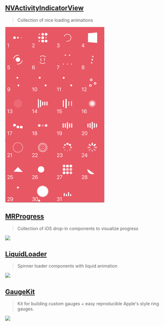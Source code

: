 [NVActivityIndicatorView](https://github.com/ninjaprox/NVActivityIndicatorView)
--
> Collection of nice loading animations

![](https://raw.githubusercontent.com/ninjaprox/NVActivityIndicatorView/master/Demo.gif)

[MRProgress](https://github.com/mrackwitz/MRProgress)
--
> Collection of iOS drop-in components to visualize progress

![](https://github.com/mrackwitz/MRProgress/raw/master/Images/screenshot_005_2.jpg)

[LiquidLoader](https://github.com/yoavlt/LiquidLoader)
--
> Spinner loader components with liquid animation

![](https://github.com/yoavlt/LiquidLoader/raw/master/Demo/grow-circle.gif?raw=true)

[GaugeKit](https://github.com/skywinder/GaugeKit)
--
> Kit for building custom gauges + easy reproducible Apple's style ring gauges.

![](https://raw.githubusercontent.com/skywinder/GaugeKit/master/Images/gauge.gif)
